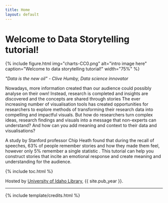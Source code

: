 ```yaml
---
title: Home
layout: default
---
```


# Welcome to Data Storytelling tutorial!
{% include figure.html img="charts-CC0.png" alt="intro image here" caption="Welcome to data storytelling tutorial!" width="75%" %}

*"Data is the new oil" - Clive Humby, Data science innovator*

Nowadays, more information created than our audience could possibly analyse on their own! Instead, research is completed and insights are discovered and the concepts are shared through stories
The ever increasing number of visualisation tools has created opportunities for researchers to explore methods of transforming their research data into compelling and impactful visuals. But how do researchers turn complex ideas, research findings and visuals into a message that non-experts can understand? And how can you add meaning and context to their data and visualisations?


A study by Stanford professor Chip Heath found that during the recall of speeches, 63% of people remember stories and how they made them feel, however only 5% remember a single statistic .
This tutorial can help you construct stories that incite an emotional response and create meaning and understanding for the audience.

{% include toc.html %}

Hosted by [University of Idaho Library](http://www.lib.uidaho.edu/), {{ site.pub_year }}.

------

{% include template/credits.html %}
